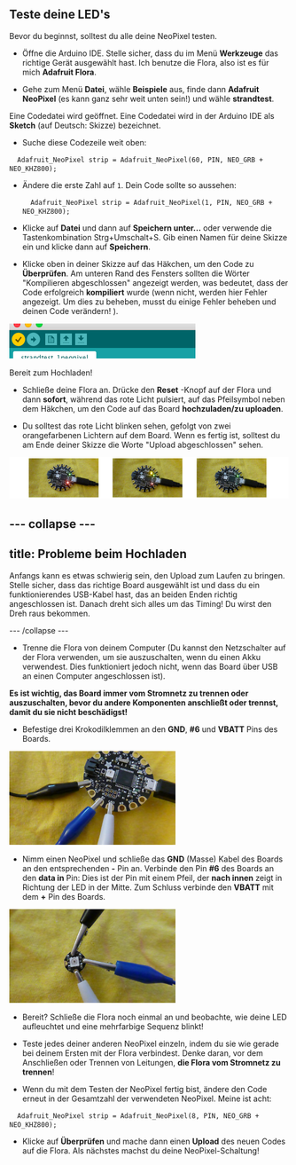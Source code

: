 ## Teste deine LED's

Bevor du beginnst, solltest du alle deine NeoPixel testen.

+ Öffne die Arduino IDE. Stelle sicher, dass du im Menü **Werkzeuge** das richtige Gerät ausgewählt hast. Ich benutze die Flora, also ist es für mich **Adafruit Flora**.

+ Gehe zum Menü **Datei**, wähle **Beispiele** aus, finde dann **Adafruit NeoPixel** \(es kann ganz sehr weit unten sein!\) und wähle **strandtest**.

Eine Codedatei wird geöffnet. Eine Codedatei wird in der Arduino IDE als **Sketch** (auf Deutsch: Skizze) bezeichnet.

+ Suche diese Codezeile weit oben:

```
  Adafruit_NeoPixel strip = Adafruit_NeoPixel(60, PIN, NEO_GRB + NEO_KHZ800);
```

+ Ändere die erste Zahl auf `1`. Dein Code sollte so aussehen:

  ```
    Adafruit_NeoPixel strip = Adafruit_NeoPixel(1, PIN, NEO_GRB + NEO_KHZ800);
  ```

+ Klicke auf **Datei** und dann auf **Speichern unter...** oder verwende die Tastenkombination Strg+Umschalt+S. Gib einen Namen für deine Skizze ein und klicke dann auf **Speichern**.

+ Klicke oben in deiner Skizze auf das Häkchen, um den Code zu **Überprüfen**. Am unteren Rand des Fensters sollten die Wörter "Kompilieren abgeschlossen" angezeigt werden, was bedeutet, dass der Code erfolgreich **kompiliert** wurde \(wenn nicht, werden hier Fehler angezeigt. Um dies zu beheben, musst du einige Fehler beheben und deinen Code verändern! \).

![](images/verifyIcon.png)

Bereit zum Hochladen!

+ Schließe deine Flora an. Drücke den **Reset** -Knopf auf der Flora und dann **sofort**, während das rote Licht pulsiert, auf das Pfeilsymbol neben dem Häkchen, um den Code auf das Board **hochzuladen/zu uploaden**.

+ Du solltest das rote Licht blinken sehen, gefolgt von zwei orangefarbenen Lichtern auf dem Board. Wenn es fertig ist, solltest du am Ende deiner Skizze die Worte "Upload abgeschlossen" sehen.

![](images/upload3_120_800.png)

--- collapse ---
---
title: Probleme beim Hochladen
---

Anfangs kann es etwas schwierig sein, den Upload zum Laufen zu bringen. Stelle sicher, dass das richtige Board ausgewählt ist und dass du ein funktionierendes USB-Kabel hast, das an beiden Enden richtig angeschlossen ist. Danach dreht sich alles um das Timing! Du wirst den Dreh raus bekommen.

--- /collapse ---

+ Trenne die Flora von deinem Computer \(Du kannst den Netzschalter auf der Flora verwenden, um sie auszuschalten, wenn du einen Akku verwendest. Dies funktioniert jedoch nicht, wenn das Board über USB an einen Computer angeschlossen ist\).

**Es ist wichtig, das Board immer vom Stromnetz zu trennen oder auszuschalten, bevor du andere Komponenten anschließt oder trennst, damit du sie nicht beschädigst!**

+ Befestige drei Krokodilklemmen an den **GND**, **\#6** und **VBATT** Pins des Boards.

![](images/crocsFlora.png)

+ Nimm einen NeoPixel und schließe das **GND** (Masse) Kabel des Boards an den entsprechenden **-** Pin an. Verbinde den Pin **\#6** des Boards an den **data in** Pin: Dies ist der Pin mit einem Pfeil, der **nach innen** zeigt in Richtung der LED in der Mitte. Zum Schluss verbinde den **VBATT** mit dem **+** Pin des Boards.

![](images/crocsPixel.png)

+ Bereit? Schließe die Flora noch einmal an und beobachte, wie deine LED aufleuchtet und eine mehrfarbige Sequenz blinkt!

+ Teste jedes deiner anderen NeoPixel einzeln, indem du sie wie gerade bei deinem Ersten mit der Flora verbindest. Denke daran, vor dem Anschließen oder Trennen von Leitungen, **die Flora vom Stromnetz zu trennen**!

+ Wenn du mit dem Testen der NeoPixel fertig bist, ändere den Code erneut in der Gesamtzahl der verwendeten NeoPixel. Meine ist acht:

```
  Adafruit_NeoPixel strip = Adafruit_NeoPixel(8, PIN, NEO_GRB + NEO_KHZ800);
```

+ Klicke auf **Überprüfen** und mache dann einen **Upload** des neuen Codes auf die Flora. Als nächstes machst du deine NeoPixel-Schaltung!
